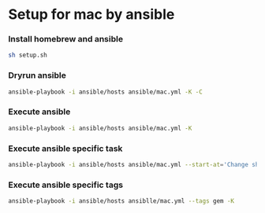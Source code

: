# Setup for mac by ansible

### Install homebrew and ansible

```sh
sh setup.sh
```

### Dryrun ansible

```sh
ansible-playbook -i ansible/hosts ansible/mac.yml -K -C
```

### Execute ansible

```sh
ansible-playbook -i ansible/hosts ansible/mac.yml -K
```

### Execute ansible specific task

```sh
ansible-playbook -i ansible/hosts ansible/mac.yml --start-at='Change shell to zsh' -K
```

### Execute ansible specific tags

```sh
ansible-playbook -i ansible/hosts ansiblle/mac.yml --tags gem -K
```
